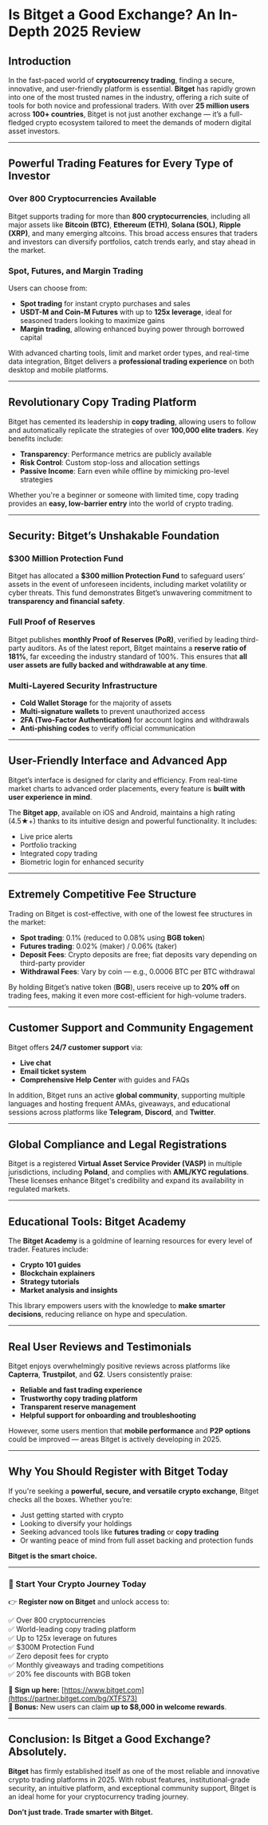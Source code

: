 # **Is Bitget a Good Exchange? An In-Depth 2025 Review**

## **Introduction**

In the fast-paced world of **cryptocurrency trading**, finding a secure, innovative, and user-friendly platform is essential. **Bitget** has rapidly grown into one of the most trusted names in the industry, offering a rich suite of tools for both novice and professional traders. With over **25 million users** across **100+ countries**, Bitget is not just another exchange — it’s a full-fledged crypto ecosystem tailored to meet the demands of modern digital asset investors.

---

## **Powerful Trading Features for Every Type of Investor**

### **Over 800 Cryptocurrencies Available**

Bitget supports trading for more than **800 cryptocurrencies**, including all major assets like **Bitcoin (BTC)**, **Ethereum (ETH)**, **Solana (SOL)**, **Ripple (XRP)**, and many emerging altcoins. This broad access ensures that traders and investors can diversify portfolios, catch trends early, and stay ahead in the market.

### **Spot, Futures, and Margin Trading**

Users can choose from:

- **Spot trading** for instant crypto purchases and sales  
- **USDT-M and Coin-M Futures** with up to **125x leverage**, ideal for seasoned traders looking to maximize gains  
- **Margin trading**, allowing enhanced buying power through borrowed capital

With advanced charting tools, limit and market order types, and real-time data integration, Bitget delivers a **professional trading experience** on both desktop and mobile platforms.

---

## **Revolutionary Copy Trading Platform**

Bitget has cemented its leadership in **copy trading**, allowing users to follow and automatically replicate the strategies of over **100,000 elite traders**. Key benefits include:

- **Transparency**: Performance metrics are publicly available  
- **Risk Control**: Custom stop-loss and allocation settings  
- **Passive Income**: Earn even while offline by mimicking pro-level strategies

Whether you're a beginner or someone with limited time, copy trading provides an **easy, low-barrier entry** into the world of crypto trading.

---

## **Security: Bitget’s Unshakable Foundation**

### **$300 Million Protection Fund**

Bitget has allocated a **$300 million Protection Fund** to safeguard users’ assets in the event of unforeseen incidents, including market volatility or cyber threats. This fund demonstrates Bitget’s unwavering commitment to **transparency and financial safety**.

### **Full Proof of Reserves**

Bitget publishes **monthly Proof of Reserves (PoR)**, verified by leading third-party auditors. As of the latest report, Bitget maintains a **reserve ratio of 181%**, far exceeding the industry standard of 100%. This ensures that **all user assets are fully backed and withdrawable at any time**.

### **Multi-Layered Security Infrastructure**

- **Cold Wallet Storage** for the majority of assets  
- **Multi-signature wallets** to prevent unauthorized access  
- **2FA (Two-Factor Authentication)** for account logins and withdrawals  
- **Anti-phishing codes** to verify official communication

---

## **User-Friendly Interface and Advanced App**

Bitget’s interface is designed for clarity and efficiency. From real-time market charts to advanced order placements, every feature is **built with user experience in mind**.

The **Bitget app**, available on iOS and Android, maintains a high rating (4.5★+) thanks to its intuitive design and powerful functionality. It includes:

- Live price alerts  
- Portfolio tracking  
- Integrated copy trading  
- Biometric login for enhanced security

---

## **Extremely Competitive Fee Structure**

Trading on Bitget is cost-effective, with one of the lowest fee structures in the market:

- **Spot trading**: 0.1% (reduced to 0.08% using **BGB token**)  
- **Futures trading**: 0.02% (maker) / 0.06% (taker)  
- **Deposit Fees**: Crypto deposits are free; fiat deposits vary depending on third-party provider  
- **Withdrawal Fees**: Vary by coin — e.g., 0.0006 BTC per BTC withdrawal

By holding Bitget’s native token (**BGB**), users receive up to **20% off** on trading fees, making it even more cost-efficient for high-volume traders.

---

## **Customer Support and Community Engagement**

Bitget offers **24/7 customer support** via:

- **Live chat**  
- **Email ticket system**  
- **Comprehensive Help Center** with guides and FAQs

In addition, Bitget runs an active **global community**, supporting multiple languages and hosting frequent AMAs, giveaways, and educational sessions across platforms like **Telegram**, **Discord**, and **Twitter**.

---

## **Global Compliance and Legal Registrations**

Bitget is a registered **Virtual Asset Service Provider (VASP)** in multiple jurisdictions, including **Poland**, and complies with **AML/KYC regulations**. These licenses enhance Bitget's credibility and expand its availability in regulated markets.

---

## **Educational Tools: Bitget Academy**

The **Bitget Academy** is a goldmine of learning resources for every level of trader. Features include:

- **Crypto 101 guides**  
- **Blockchain explainers**  
- **Strategy tutorials**  
- **Market analysis and insights**

This library empowers users with the knowledge to **make smarter decisions**, reducing reliance on hype and speculation.

---

## **Real User Reviews and Testimonials**

Bitget enjoys overwhelmingly positive reviews across platforms like **Capterra**, **Trustpilot**, and **G2**. Users consistently praise:

- **Reliable and fast trading experience**  
- **Trustworthy copy trading platform**  
- **Transparent reserve management**  
- **Helpful support for onboarding and troubleshooting**

However, some users mention that **mobile performance** and **P2P options** could be improved — areas Bitget is actively developing in 2025.

---

## **Why You Should Register with Bitget Today**

If you're seeking a **powerful, secure, and versatile crypto exchange**, Bitget checks all the boxes. Whether you’re:

- Just getting started with crypto  
- Looking to diversify your holdings  
- Seeking advanced tools like **futures trading** or **copy trading**  
- Or wanting peace of mind from full asset backing and protection funds

**Bitget is the smart choice.**

---

### **🚀 Start Your Crypto Journey Today**

👉 **Register now on Bitget** and unlock access to:

✅ Over 800 cryptocurrencies  
✅ World-leading copy trading platform  
✅ Up to 125x leverage on futures  
✅ $300M Protection Fund  
✅ Zero deposit fees for crypto  
✅ Monthly giveaways and trading competitions  
✅ 20% fee discounts with BGB token

**🔗 Sign up here:** [https://www.bitget.com](https://partner.bitget.com/bg/XTFS73)  
**🎁 Bonus:** New users can claim **up to $8,000 in welcome rewards**.

---

## **Conclusion: Is Bitget a Good Exchange? Absolutely.**

**Bitget** has firmly established itself as one of the most reliable and innovative crypto trading platforms in 2025. With robust features, institutional-grade security, an intuitive platform, and exceptional community support, Bitget is an ideal home for your cryptocurrency trading journey.

**Don’t just trade. Trade smarter with Bitget.**
